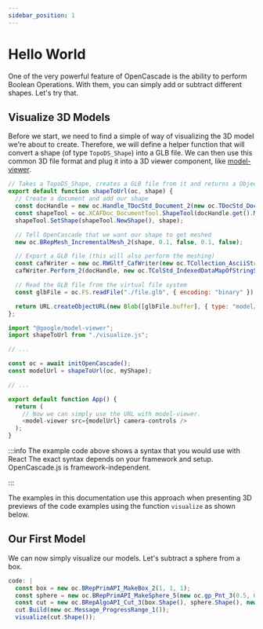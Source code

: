 ```yaml
---
sidebar_position: 1
---
```


# Hello World

One of the very powerful feature of OpenCascade is the ability to perform Boolean Operations. With them, you can simply add or subtract different shapes. Let's try that.

## Visualize 3D Models

Before we start, we need to find a simple of way of visualizing the 3D model we're about to create. Therefore, we will define a helper function that will convert a shape (of type `TopoDS_Shape`) into a GLB file. We can then use this common 3D file format and plug it into a 3D viewer component, like [model-viewer](https://modelviewer.dev/).

```js title="/src/shapeToUrl.js"
// Takes a TopoDS_Shape, creates a GLB file from it and returns a ObjectURL
export default function shapeToUrl(oc, shape) {
  // Create a document and add our shape
  const docHandle = new oc.Handle_TDocStd_Document_2(new oc.TDocStd_Document(new oc.TCollection_ExtendedString_1()));
  const shapeTool = oc.XCAFDoc_DocumentTool.ShapeTool(docHandle.get().Main()).get();
  shapeTool.SetShape(shapeTool.NewShape(), shape);

  // Tell OpenCascade that we want our shape to get meshed
  new oc.BRepMesh_IncrementalMesh_2(shape, 0.1, false, 0.1, false);

  // Export a GLB file (this will also perform the meshing)
  const cafWriter = new oc.RWGltf_CafWriter(new oc.TCollection_AsciiString_2("./file.glb"), true);
  cafWriter.Perform_2(docHandle, new oc.TColStd_IndexedDataMapOfStringString_1(), new oc.Message_ProgressRange_1());

  // Read the GLB file from the virtual file system
  const glbFile = oc.FS.readFile("./file.glb", { encoding: "binary" });

  return URL.createObjectURL(new Blob([glbFile.buffer], { type: "model/gltf-binary" }));
};
```

```js title="/src/index.js"
import "@google/model-viewer";
import shapeToUrl from "./visualize.js";

// ...

const oc = await initOpenCascade();
const modelUrl = shapeToUrl(oc, myShape);

// ...

export default function App() {
  return (
    // Now we can simply use the URL with model-viewer.
    <model-viewer src={modelUrl} camera-controls />
  );
}
```

:::info The example code above shows a syntax that you would use with React
The exact syntax depends on your framework and setup. OpenCascade.js is framework-independent.

:::

The examples in this documentation use this approach when presenting 3D previews of the code examples using the function `visualize` as shown below.

## Our First Model

We can now simply visualize our models. Let's subtract a sphere from a box.

```js ocjs
code: |
  const box = new oc.BRepPrimAPI_MakeBox_2(1, 1, 1);
  const sphere = new oc.BRepPrimAPI_MakeSphere_5(new oc.gp_Pnt_3(0.5, 0.5, 0.5), 0.65);
  const cut = new oc.BRepAlgoAPI_Cut_3(box.Shape(), sphere.Shape(), new oc.Message_ProgressRange_1());
  cut.Build(new oc.Message_ProgressRange_1());
  visualize(cut.Shape());
```
